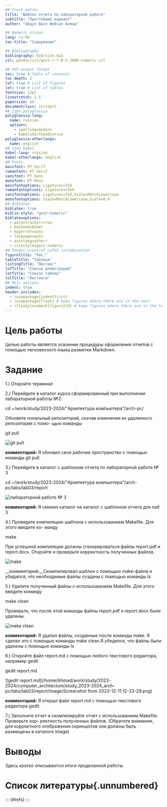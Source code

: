 ```yaml
---
## Front matter
title: "Шаблон отчёта по лабораторной работе"
subtitle: "Простейший вариант"
author: "Абдул Васе Фейсал Ахмад"

## Generic otions
lang: ru-RU
toc-title: "Содержание"

## Bibliography
bibliography: bib/cite.bib
csl: pandoc/csl/gost-r-7-0-5-2008-numeric.csl

## Pdf output format
toc: true # Table of contents
toc-depth: 2
lof: true # List of figures
lot: true # List of tables
fontsize: 12pt
linestretch: 1.5
papersize: a4
documentclass: scrreprt
## I18n polyglossia
polyglossia-lang:
  name: russian
  options:
	- spelling=modern
	- babelshorthands=true
polyglossia-otherlangs:
  name: english
## I18n babel
babel-lang: russian
babel-otherlangs: english
## Fonts
mainfont: PT Serif
romanfont: PT Serif
sansfont: PT Sans
monofont: PT Mono
mainfontoptions: Ligatures=TeX
romanfontoptions: Ligatures=TeX
sansfontoptions: Ligatures=TeX,Scale=MatchLowercase
monofontoptions: Scale=MatchLowercase,Scale=0.9
## Biblatex
biblatex: true
biblio-style: "gost-numeric"
biblatexoptions:
  - parentracker=true
  - backend=biber
  - hyperref=auto
  - language=auto
  - autolang=other*
  - citestyle=gost-numeric
## Pandoc-crossref LaTeX customization
figureTitle: "Рис."
tableTitle: "Таблица"
listingTitle: "Листинг"
lofTitle: "Список иллюстраций"
lotTitle: "Список таблиц"
lolTitle: "Листинги"
## Misc options
indent: true
header-includes:
  - \usepackage{indentfirst}
  - \usepackage{float} # keep figures where there are in the text
  - \floatplacement{figure}{H} # keep figures where there are in the text
---
```


# Цель работы

Целью работы является освоение процедуры оформления отчетов с помощью легковесного
языка разметки Markdown.

# Задание

1.) Откройте терминал

2.) Перейдите в каталог курса сформированный при выполнении лабораторной работы №2:
  
  cd ~/work/study/2023-2024/"Архитектура компьютера"/arch-pc/

Обновите локальный репозиторий, скачав изменения из удаленного репозитория с помо-
щью команды
  
  git pull
  
![git pull](/home/Ahmad/work/study/2023-2024/computer_architecture/study_2023-2024_arch-pc/labs/lab03/report/image/msg1755786255-4755.jpg)

  __комментарий:__ Я обновил свое рабочее пространство с помощью команды git pull.
   
3.) Перейдите в каталог с шаблоном отчета по лабораторной работе № 3

  cd ~/work/study/2023-2024/"Архитектура компьютера"/arch-pc/labs/lab03/report

![лабораторной работе № 3](/home/Ahmad/work/study/2023-2024/computer_architecture/study_2023-2024_arch-pc/labs/lab03/report/image/msg1755786255-4754.jpg)

  __комментарий:__ Я сменил каталог на каталог с шаблоном отчета для лаб 3
  
4.) Проведите компиляцию шаблона с использованием Makefile. Для этого введите ко-
манду
   
   make
   
При успешной компиляции должны сгенерироваться файлы report.pdf и report.docx.
Откройте и проверьте корректность полученных файлов.
 
   
![make](/home/Ahmad/work/study/2023-2024/computer_architecture/study_2023-2024_arch-pc/labs/lab03/report/image/msg1755786255-4757.jpg)
  
  __комментарий:__Скомпилировал шаблон с помощью make-файла и убедился, что необходимые файлы созданы с помощью команды ls
   
5.) Удалите полученный файлы с использованием Makefile. Для этого введите команду

  make clean

Проверьте, что после этой команды файлы report.pdf и report.docx были удалены.

![make clean](/home/Ahmad/work/study/2023-2024/computer_architecture/study_2023-2024_arch-pc/labs/lab03/report/image/msg1755786255-4758.jpg)

  __комментарий:__ Я удалил файлы, созданные после команды make. Я сделал это с помощью команды make clean.Я убедился, что файлы были удалены с помощью команды ls

6.) Откройте файл report.md c помощью любого текстового редактора, например gedit

  gedit report.md

![gedit report.md](/home/Ahmad/work/study/2023-2024/computer_architecture/study_2023-2024_arch-pc/labs/lab03/report/image/Screenshot from 2023-12-11 12-33-29.png)

__комментарий:__ Я открыл файл report.md с помощью текстового редактора gedit.


7.) Заполните отчет и скомпилируйте отчет с использованием Makefile. Проверьте кор-
ректность полученных файлов. (Обратите внимание, для корректного отображения
скриншотов они должны быть размещены в каталоге image)








# Выводы

Здесь кратко описываются итоги проделанной работы.

# Список литературы{.unnumbered}

::: {#refs}
:::
